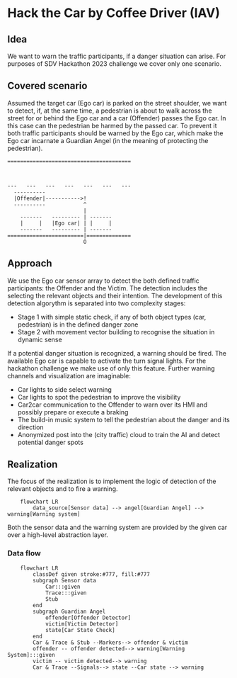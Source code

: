 # Hack the Car by Coffee Driver (IAV)

## Idea

We want to warn the traffic participants, if a danger situation can arise. 
For purposes of SDV Hackathon 2023 challenge we cover only one scenario.

## Covered scenario

Assumed the target car (Ego car) is parked on the street shoulder, we want to detect, 
if, at the same time, a pedestrian is about to walk across the street for or behind the Ego car
and a car (Offender) passes the Ego car.
In this case can the pedestrian be harmed by the passed car.
To prevent it both traffic participants should be warned by the Ego car,
which make the Ego car incarnate a Guardian Angel (in the meaning of protecting the pedestrian).

```
=======================================



---   ---   ---   ---   ---   ---   ---
  ----------
  |Offender|----------->!
  ----------            ^
                        |
    -------   --------- | -------
    |     |   |Ego car| | |     |
    -------   --------- | -------
========================|==============
                        O
```

## Approach

We use the Ego car sensor array to detect the both defined traffic participants:
the Offender and the Victim.
The detection includes the selecting the relevant objects and their intention.
The development of this detection algorythm is separated into two complexity stages:

- Stage 1 with simple static check, if any of both object types (car, pedestrian) is in the defined danger zone
- Stage 2 with movement vector building to recognise the situation in dynamic sense

If a potential danger situation is recognized, a warning should be fired.
The available Ego car is capable to activate the turn signal lights.
For the hackathon challenge we make use of only this feature.
Further warning channels and visualization are imaginable:

- Car lights to side select warning
- Car lights to spot the pedestrian to improve the visibility
- Car2car communication to the Offender to warn over its HMI and possibly prepare or execute a braking
- The build-in music system to tell the pedestrian about the danger and its direction
- Anonymized post into the (city traffic) cloud to train the AI and detect potential danger spots

## Realization

The focus of the realization is to implement the logic of detection of the relevant objects and to fire a warning.

```mermaid
    flowchart LR
        data_source[Sensor data] --> angel[Guardian Angel] --> warning[Warning system]
```

Both the sensor data and the warning system are provided by the given car over a high-level abstraction layer.

### Data flow

```mermaid
    flowchart LR
        classDef given stroke:#777, fill:#777
        subgraph Sensor data 
            Car:::given
            Trace:::given
            Stub
        end
        subgraph Guardian Angel 
            offender[Offender Detector]
            victim[Victim Detector]
            state[Car State Check]
        end
        Car & Trace & Stub --Markers--> offender & victim
        offender -- offender detected--> warning[Warning System]:::given
        victim -- victim detected--> warning
        Car & Trace --Signals--> state --Car state --> warning
```
